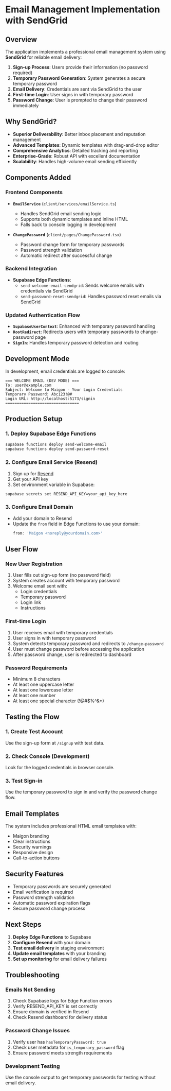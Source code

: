 # Email Management Implementation with SendGrid

## Overview

The application implements a professional email management system using **SendGrid** for reliable email delivery:

1. **Sign-up Process**: Users provide their information (no password required)
2. **Temporary Password Generation**: System generates a secure temporary password
3. **Email Delivery**: Credentials are sent via SendGrid to the user
4. **First-time Login**: User signs in with temporary password
5. **Password Change**: User is prompted to change their password immediately

## Why SendGrid?

- **Superior Deliverability**: Better inbox placement and reputation management
- **Advanced Templates**: Dynamic templates with drag-and-drop editor
- **Comprehensive Analytics**: Detailed tracking and reporting
- **Enterprise-Grade**: Robust API with excellent documentation
- **Scalability**: Handles high-volume email sending efficiently

## Components Added

### Frontend Components

- **`EmailService`** (`client/services/emailService.ts`)
  - Handles SendGrid email sending logic
  - Supports both dynamic templates and inline HTML
  - Falls back to console logging in development

- **`ChangePassword`** (`client/pages/ChangePassword.tsx`)
  - Password change form for temporary passwords
  - Password strength validation
  - Automatic redirect after successful change

### Backend Integration

- **Supabase Edge Functions**:
  - `send-welcome-email-sendgrid`: Sends welcome emails with credentials via SendGrid
  - `send-password-reset-sendgrid`: Handles password reset emails via SendGrid

### Updated Authentication Flow

- **`SupabaseUserContext`**: Enhanced with temporary password handling
- **`RootRedirect`**: Redirects users with temporary passwords to change-password page
- **`SignIn`**: Handles temporary password detection and routing

## Development Mode

In development, email credentials are logged to console:

```
=== WELCOME EMAIL (DEV MODE) ===
To: user@example.com
Subject: Welcome to Maigon - Your Login Credentials
Temporary Password: Abc123!@#
Login URL: http://localhost:5173/signin
================================
```

## Production Setup

### 1. Deploy Supabase Edge Functions

```bash
supabase functions deploy send-welcome-email
supabase functions deploy send-password-reset
```

### 2. Configure Email Service (Resend)

1. Sign up for [Resend](https://resend.com)
2. Get your API key
3. Set environment variable in Supabase:

```bash
supabase secrets set RESEND_API_KEY=your_api_key_here
```

### 3. Configure Email Domain

- Add your domain to Resend
- Update the `from` field in Edge Functions to use your domain:
  ```typescript
  from: 'Maigon <noreply@yourdomain.com>'
  ```

## User Flow

### New User Registration

1. User fills out sign-up form (no password field)
2. System creates account with temporary password
3. Welcome email sent with:
   - Login credentials
   - Temporary password
   - Login link
   - Instructions

### First-time Login

1. User receives email with temporary credentials
2. User signs in with temporary password
3. System detects temporary password and redirects to `/change-password`
4. User must change password before accessing the application
5. After password change, user is redirected to dashboard

### Password Requirements

- Minimum 8 characters
- At least one uppercase letter
- At least one lowercase letter
- At least one number
- At least one special character (!@#$%^&*)

## Testing the Flow

### 1. Create Test Account

Use the sign-up form at `/signup` with test data.

### 2. Check Console (Development)

Look for the logged credentials in browser console.

### 3. Test Sign-in

Use the temporary password to sign in and verify the password change flow.

## Email Templates

The system includes professional HTML email templates with:

- Maigon branding
- Clear instructions
- Security warnings
- Responsive design
- Call-to-action buttons

## Security Features

- Temporary passwords are securely generated
- Email verification is required
- Password strength validation
- Automatic password expiration flags
- Secure password change process

## Next Steps

1. **Deploy Edge Functions** to Supabase
2. **Configure Resend** with your domain
3. **Test email delivery** in staging environment
4. **Update email templates** with your branding
5. **Set up monitoring** for email delivery failures

## Troubleshooting

### Emails Not Sending

1. Check Supabase logs for Edge Function errors
2. Verify RESEND_API_KEY is set correctly
3. Ensure domain is verified in Resend
4. Check Resend dashboard for delivery status

### Password Change Issues

1. Verify user has `hasTemporaryPassword: true`
2. Check user metadata for `is_temporary_password` flag
3. Ensure password meets strength requirements

### Development Testing

Use the console output to get temporary passwords for testing without email delivery.
